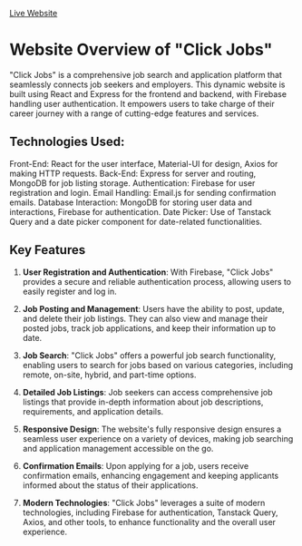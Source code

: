 [Live Website](https://click-jobs-2193e.firebaseapp.com/)

# Website Overview of "Click Jobs"

"Click Jobs" is a comprehensive job search and application platform that seamlessly connects job seekers and employers. This dynamic website is built using React and Express for the frontend and backend, with Firebase handling user authentication. It empowers users to take charge of their career journey with a range of cutting-edge features and services.

## Technologies Used:

Front-End: React for the user interface, Material-UI for design, Axios for making HTTP requests.
Back-End: Express for server and routing, MongoDB for job listing storage.
Authentication: Firebase for user registration and login.
Email Handling: Email.js for sending confirmation emails.
Database Interaction: MongoDB for storing user data and interactions, Firebase for authentication.
Date Picker: Use of Tanstack Query and a date picker component for date-related functionalities.

## Key Features

1. **User Registration and Authentication**: With Firebase, "Click Jobs" provides a secure and reliable authentication process, allowing users to easily register and log in.

2. **Job Posting and Management**: Users have the ability to post, update, and delete their job listings. They can also view and manage their posted jobs, track job applications, and keep their information up to date.

3. **Job Search**: "Click Jobs" offers a powerful job search functionality, enabling users to search for jobs based on various categories, including remote, on-site, hybrid, and part-time options.

4. **Detailed Job Listings**: Job seekers can access comprehensive job listings that provide in-depth information about job descriptions, requirements, and application details.

5. **Responsive Design**: The website's fully responsive design ensures a seamless user experience on a variety of devices, making job searching and application management accessible on the go.

6. **Confirmation Emails**: Upon applying for a job, users receive confirmation emails, enhancing engagement and keeping applicants informed about the status of their applications.

7. **Modern Technologies**: "Click Jobs" leverages a suite of modern technologies, including Firebase for authentication, Tanstack Query, Axios, and other tools, to enhance functionality and the overall user experience.
